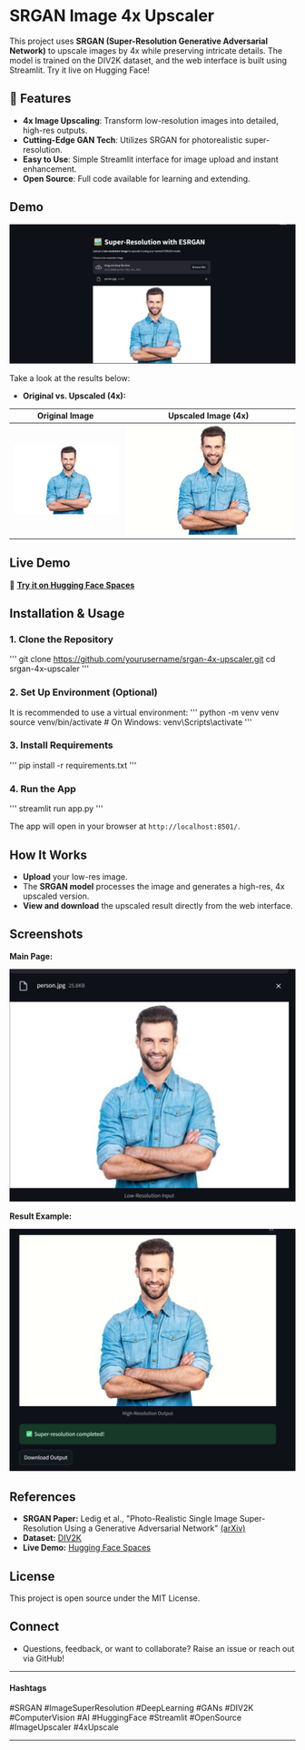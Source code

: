 # SRGAN Image 4x Upscaler

This project uses **SRGAN (Super-Resolution Generative Adversarial Network)** to upscale images by 4x while preserving intricate details. The model is trained on the DIV2K dataset, and the web interface is built using Streamlit. Try it live on Hugging Face!

## 🚀 Features

- **4x Image Upscaling**: Transform low-resolution images into detailed, high-res outputs.
- **Cutting-Edge GAN Tech**: Utilizes SRGAN for photorealistic super-resolution.
- **Easy to Use**: Simple Streamlit interface for image upload and instant enhancement.
- **Open Source**: Full code available for learning and extending.

## Demo

<!-- Replace the URL below with your actual demo video link -->
[![Demo Video](https://github.com/arnavbhatiamait/ESRGAN-4x/blob/45bf3042103b903c0fe959eae0685ac20fec851d/Demo%20images/Screenshot%202025-07-28%20174638.png)](https://github.com/arnavbhatiamait/ESRGAN-4x/blob/45bf3042103b903c0fe959eae0685ac20fec851d/Demo%20images/sragn_final.mp4)

Take a look at the results below:

- **Original vs. Upscaled (4x):**

<!-- Replace URL with your actual images -->

| Original Image                                    | Upscaled Image (4x)                             |
|-------------------------------------------------|------------------------------------------------|
| ![Original](https://github.com/arnavbhatiamait/ESRGAN-4x/blob/45bf3042103b903c0fe959eae0685ac20fec851d/Demo%20images/person.jpg) | ![Upscaled](https://github.com/arnavbhatiamait/ESRGAN-4x/blob/45bf3042103b903c0fe959eae0685ac20fec851d/Demo%20images/person%20Output.jpg) |

## Live Demo

🔗 **[Try it on Hugging Face Spaces](https://huggingface.co/spaces/Arnavbhatia/SRGAN)**

## Installation & Usage

### 1. Clone the Repository
'''
git clone https://github.com/yourusername/srgan-4x-upscaler.git
cd srgan-4x-upscaler
'''

### 2. Set Up Environment (Optional)

It is recommended to use a virtual environment:
'''
python -m venv venv
source venv/bin/activate # On Windows: venv\Scripts\activate
'''


### 3. Install Requirements
'''
pip install -r requirements.txt
'''


### 4. Run the App
'''
streamlit run app.py
'''

The app will open in your browser at `http://localhost:8501/`.

## How It Works

- **Upload** your low-res image.
- The **SRGAN model** processes the image and generates a high-res, 4x upscaled version.
- **View and download** the upscaled result directly from the web interface.

## Screenshots

**Main Page:**  

![Main page screenshot](https://github.com/arnavbhatiamait/ESRGAN-4x/blob/0f66fc19e3ebc3ecea072a3483667ffcd57a71e7/Demo%20images/Screenshot%202025-07-28%20174646.png)

**Result Example:**  

![Result screenshot](https://github.com/arnavbhatiamait/ESRGAN-4x/blob/0f66fc19e3ebc3ecea072a3483667ffcd57a71e7/Demo%20images/Screenshot%202025-07-28%20174654.png)

## References

- **SRGAN Paper:** Ledig et al., "Photo-Realistic Single Image Super-Resolution Using a Generative Adversarial Network" [(arXiv)](https://arxiv.org/abs/1609.04802)
- **Dataset:** [DIV2K](https://data.vision.ee.ethz.ch/cvl/DIV2K/)
- **Live Demo:** [Hugging Face Spaces](https://huggingface.co/spaces/Arnavbhatia/SRGAN)

## License

This project is open source under the MIT License.

## Connect

- Questions, feedback, or want to collaborate? Raise an issue or reach out via GitHub!

---

#### Hashtags

#SRGAN #ImageSuperResolution #DeepLearning #GANs #DIV2K #ComputerVision #AI #HuggingFace #Streamlit #OpenSource #ImageUpscaler #4xUpscale

---





